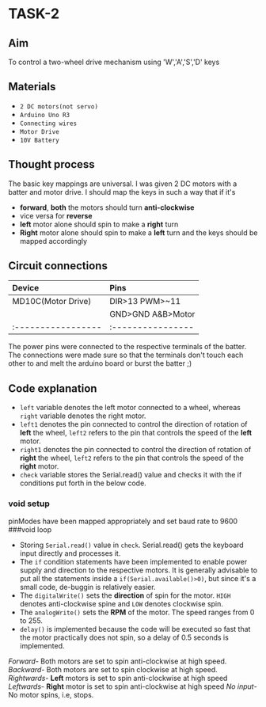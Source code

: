 # TASK-2
## Aim
To control a two-wheel drive mechanism using 'W','A','S','D' keys
## Materials
- `2 DC motors(not servo)`
- `Arduino Uno R3`
- `Connecting wires`
- `Motor Drive`
- `10V Battery`
## Thought process
The basic key mappings are universal. I was given 2 DC motors with a batter  and motor drive. I should map the keys in such a way that if it's 
- **forward**, **both** the motors should turn **anti-clockwise**
- vice versa for **reverse**
- **left** motor alone should spin to make a **right** turn
- **Right** motor alone should spin to make a **left** turn
and the keys should be mapped accordingly

## Circuit connections
|Device|Pins|
|:-----|:---|
|MD10C(Motor Drive)|DIR>13   PWM>~11|
|                  |GND>GND A&B>Motor|
|:-----------------|:----------------|
 The power pins were connected to the respective terminals of the batter. The connections were made sure so that the terminals don't touch each other to and melt the arduino board or burst the batter ;)

## Code explanation
- `left` variable denotes the left motor connected to a wheel, whereas `right` variable denotes the right motor.
- `left1` denotes the pin connected to control the direction of rotation of **left** the wheel, `left2` refers to the pin that controls the speed of the **left** motor.
- `right1` denotes the pin connected to control the direction of rotation of **right** the wheel, `left2` refers to the pin that controls the speed of the **right** motor.
- `check` variable stores the Serial.read() value and checks it with the if conditions put forth in the below code.
### void setup
pinModes have been mapped appropriately and set baud rate to 9600
###void loop
- Storing `Serial.read()` value in `check`. Serial.read() gets the keyboard input directly and processes it.
- The `if` condition statements have been implemented to enable power supply and direction to the respective motors. It is generally advisable to put all the statements inside a `if(Serial.available()>0)`, but since it's a small code, de-buggin is relatively easier.
- The `digitalWrite()` sets the **direction** of spin for the motor. `HIGH` denotes anti-clockwise spine and `LOW` denotes clockwise spin.
- The `analogWrite()` sets the **RPM** of the motor. The speed ranges from 0 to 255.
- `delay()` is implemented because the code will be executed so fast that the motor practically does not spin, so a delay of 0.5 seconds is implemented.

*Forward*- Both motors are set to spin anti-clockwise at high speed.
*Backward*- Both motors are set to spin clockwise at high speed.
*Rightwards*- **Left** motors is set to spin anti-clockwise at high speed
*Leftwards*- **Right** motor is set to spin anti-clockwise at high speed
*No input*- No motor spins, i.e, stops.


